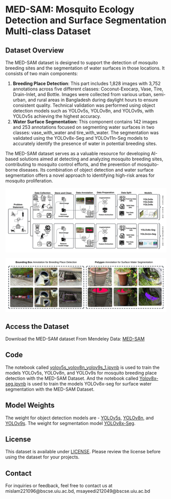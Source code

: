 # MED-SAM: Mosquito Ecology Detection and Surface Segmentation Multi-class Dataset

<h2>Dataset Overview</h2>
<p>The MED-SAM dataset is designed to support the detection of mosquito breeding sites and the segmentation of water surfaces in those locations. It consists of two main components:

1. **Breeding Place Detection**: This part includes 1,828 images with 3,752 annotations across five different classes: Coconut-Exocarp, Vase, Tire, Drain-Inlet, and Bottle. Images were collected from various urban, semi-urban, and rural areas in Bangladesh during daylight hours to ensure consistent quality. Technical validation was performed using object detection models such as YOLOv5s, YOLOv8n, and YOLOv9s, with YOLOv5s achieving the highest accuracy.
2. **Water Surface Segmentation:** This component contains 142 images and 253 annotations focused on segmenting water surfaces in two classes: vase_with_water and tire_with_water. The segmentation was validated using the YOLOv8x-Seg and YOLOv11n-Seg models to accurately identify the presence of water in potential breeding sites.

The MED-SAM dataset serves as a valuable resource for developing AI-based solutions aimed at detecting and analyzing mosquito breeding sites, contributing to mosquito control efforts, and the prevention of mosquito-borne diseases. Its combination of object detection and water surface segmentation offers a novel approach to identifying high-risk areas for mosquito proliferation.</p>

![Dataset Overview](Assets/methodology.png)

![Dataset Overview](Assets/annotation.png)

<h2>Access the Dataset</h2>
<p>Download the MED-SAM dataset From Mendeley Data: <a href="https://data.mendeley.com/datasets/rtsfh7jh7p/1" target="">MED-SAM</a></p>

<h2>Code</h2>
<p>The notebook called <a href="Code/yolov5s_yolov8n_yolov9s_1.ipynb">yolov5s_yolov8n_yolov9s_1.ipynb</a> is used to train the models YOLOv5s, YOLOv8n, and YOLOv9s for mosquito breeding place detection with the MED-SAM Dataset. And the notebook called <a href="Code/Yolov8x-seg.ipynb">Yolov8x-seg.ipynb</a> is used to train the models YOLOv8x-seg for surface water segmentation with the MED-SAM Dataset.</p>

<h2>Model Weights</h2>
<p>The weight for object detection models are - <a href="Result/Yolov5s/Weight">YOLOv5s</a>, <a href="Result/Yolov5s/Weight">YOLOv8n</a>, and <a href="Result/Yolov5s/Weight">YOLOv9s</a>. The weight for segmentation model <a href="https://drive.google.com/drive/folders/1vjX6ZJbT87Xto4hQ7_dcueQjF9C5DjkI?usp=sharing">YOLOv8x-Seg</a>.

<h2>License</h2>
<p>This dataset is available under <a href="LICENSE">LICENSE</a>. Please review the license before using the dataset for your projects.</p>

<!-- <h2>Cite</h2>
<p>If you use the MED-SAM dataset for your research, please cite it as follows:</p>
<pre>
</pre> -->

<h2>Contact</h2>
<p>For inquiries or feedback, feel free to contact us at mislam221096@bscse.uiu.ac.bd, msayeedi212049@bscse.uiu.ac.bd</p>

</body>
</html>
